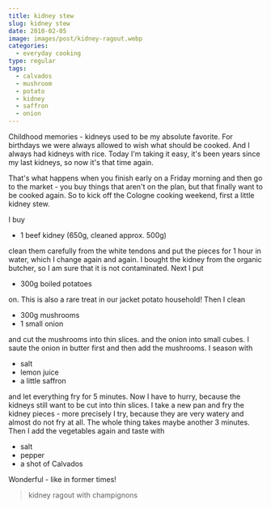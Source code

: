 ```yaml
---
title: kidney stew
slug: kidney stew
date: 2010-02-05
image: images/post/kidney-ragout.webp
categories: 
  - everyday cooking
type: regular
tags: 
  - calvados
  - mushroom
  - potato
  - kidney
  - saffron
  - onion
---
```


Childhood memories - kidneys used to be my absolute favorite. For birthdays we were always allowed to wish what should be cooked. And I always had kidneys with rice. Today I'm taking it easy, it's been years since my last kidneys, so now it's that time again.

That's what happens when you finish early on a Friday morning and then go to the market - you buy things that aren't on the plan, but that finally want to be cooked again. So to kick off the Cologne cooking weekend, first a little kidney stew.

I buy

* 1 beef kidney (650g, cleaned approx. 500g)

clean them carefully from the white tendons and put the pieces for 1 hour in water, which I change again and again. I bought the kidney from the organic butcher, so I am sure that it is not contaminated. Next I put

* 300g boiled potatoes

on. This is also a rare treat in our jacket potato household! Then I clean

* 300g mushrooms 
* 1 small onion

and cut the mushrooms into thin slices. and the onion into small cubes. I saute the onion in butter first and then add the mushrooms. I season with

* salt 
* lemon juice 
* a little saffron

and let everything fry for 5 minutes. Now I have to hurry, because the kidneys still want to be cut into thin slices. I take a new pan and fry the kidney pieces - more precisely I try, because they are very watery and almost do not fry at all. The whole thing takes maybe another 3 minutes. Then I add the vegetables again and taste with

* salt 
* pepper 
* a shot of Calvados

Wonderful - like in former times!

> kidney ragout with champignons